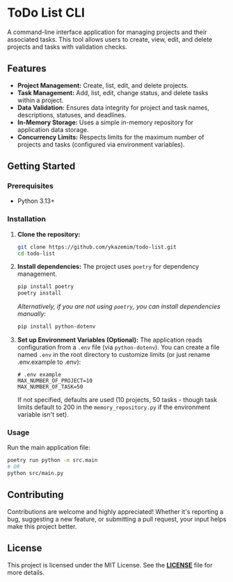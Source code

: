 # ToDo List CLI

A command-line interface application for managing projects and their associated tasks. This tool allows users to create, view, edit, and delete projects and tasks with validation checks.

## Features

* **Project Management:** Create, list, edit, and delete projects.
* **Task Management:** Add, list, edit, change status, and delete tasks within a project.
* **Data Validation:** Ensures data integrity for project and task names, descriptions, statuses, and deadlines.
* **In-Memory Storage:** Uses a simple in-memory repository for application data storage.
* **Concurrency Limits:** Respects limits for the maximum number of projects and tasks (configured via environment variables).

## Getting Started

### Prerequisites

* Python 3.13+

### Installation

1.  **Clone the repository:**
    ```bash
    git clone https://github.com/ykazemim/todo-list.git
    cd todo-list
    ```

2.  **Install dependencies:**
    The project uses `poetry` for dependency management.

    ```bash
    pip install poetry
    poetry install
    ```
    
    *Alternatively, if you are not using `poetry`, you can install dependencies manually:*
    ```bash
    pip install python-dotenv
    ```

3.  **Set up Environment Variables (Optional):**
    The application reads configuration from a `.env` file (via `python-dotenv`). You can create a file named `.env` in the root directory to customize limits (or just rename .env.example to .env):

    ```
    # .env example
    MAX_NUMBER_OF_PROJECT=10
    MAX_NUMBER_OF_TASK=50
    ```
    If not specified, defaults are used (10 projects, 50 tasks - though task limits default to 200 in the `memory_repository.py` if the environment variable isn't set).

### Usage

Run the main application file:

```bash
poetry run python -m src.main
# OR
python src/main.py
```  

## Contributing

Contributions are welcome and highly appreciated! Whether it's reporting a bug, suggesting a new feature, or submitting a pull request, your input helps make this project better.  

## License

This project is licensed under the MIT License. See the **[LICENSE](LICENSE)** file for more details.